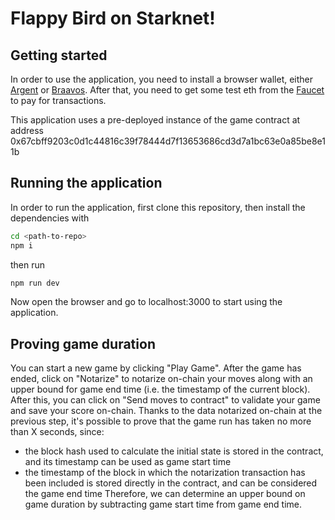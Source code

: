 # Flappy Bird on Starknet! 

## Getting started

In order to use the application, you need to install a browser wallet, either [Argent](https://www.argent.xyz/) or [Braavos](https://braavos.app/). After that, you need to get some test eth from the [Faucet](https://faucet.goerli.starknet.io/) to pay for transactions.

This application uses a pre-deployed instance of the game contract at address 0x67cbff9203c0d1c44816c39f78444d7f13653686cd3d7a1bc63e0a85be8e11b  

## Running the application
In order to run the application, first clone this repository, then install the dependencies with
```bash
cd <path-to-repo>
npm i
```
then run
```bash
npm run dev
```
Now open the browser and go to localhost:3000 to start using the application. 

## Proving game duration
You can start a new game by clicking "Play Game". After the game has ended, click on "Notarize" to notarize on-chain your moves along with an upper bound for game end time (i.e. the timestamp of the current block). After this, you can click on "Send moves to contract" to validate your game and save your score on-chain. Thanks to the data notarized on-chain at the previous step, it's possible to prove that the game run has taken no more than X seconds, since:
- the block hash used to calculate the initial state is stored in the contract, and its timestamp can be used as game start time
- the timestamp of the block in which the notarization transaction has been included is stored directly in the contract, and can be considered the game end time
Therefore, we can determine an upper bound on game duration by subtracting game start time from game end time.

